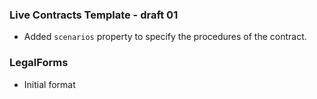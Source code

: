 ### Live Contracts Template - draft 01

* Added `scenarios` property to specify the procedures of the contract.

### LegalForms

* Initial format
